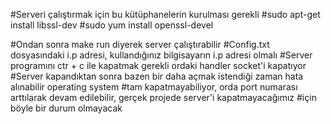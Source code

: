 #Serveri çalıştırmak için bu kütüphanelerin kurulması gerekli
#sudo apt-get install libssl-dev
#sudo yum install openssl-devel

#Ondan sonra make run diyerek server çalıştırabilir
#Config.txt dosyasındaki i.p adresi, kullandığınız bilgisayarın i.p adresi olmalı
#Server programını ctr + c ile kapatmak gerekli ordaki handler socket'i kapatıyor
#Server kapandıktan sonra bazen bir daha açmak istendiği zaman hata alınabilir operating system
#tam kapatmayabiliyor, orda port numarası arttılarak devam edilebilir, gerçek projede server'i kapatmayacağımız
#için böyle bir durum olmayacak